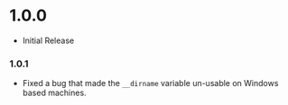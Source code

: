 # 1.0.0
- Initial Release
### 1.0.1
- Fixed a bug that made the `__dirname` variable un-usable on Windows based machines.